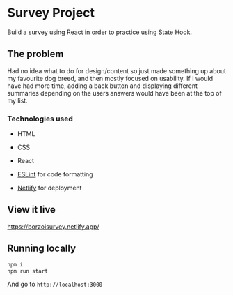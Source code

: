 # Survey Project

Build a survey using React in order to practice using State Hook.

## The problem

Had no idea what to do for design/content so just made something up about my favourite dog breed, and then mostly focused on usability. If I would have had more time, adding a back button and displaying different summaries depending on the users answers would have been at the top of my list.

### Technologies used

- HTML
- CSS
- React

- [ESLint](https://eslint.org/) for code formatting
- [Netlify](https://www.netlify.com/) for deployment


## View it live

https://borzoisurvey.netlify.app/


## Running locally

```sh
npm i
npm run start
```

And go to `http://localhost:3000`